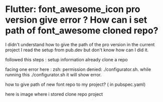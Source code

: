 
# Flutter: font_awesome_icon pro version give error ? How can i set path of font_awesome cloned repo?

I didn't understand how to give the path of the pro version in the current project
I read the setup from pub.dev but don't know how can I did it.

followed this steps : setup information
already clone a repo



facing one error here : zsh: permission denied: ./configurator.sh.    while running this ./configurator.sh it will show error.


how to give path of new font repo to my project? ( in pubspec.yaml)




here is image where i stored clone repo project



        